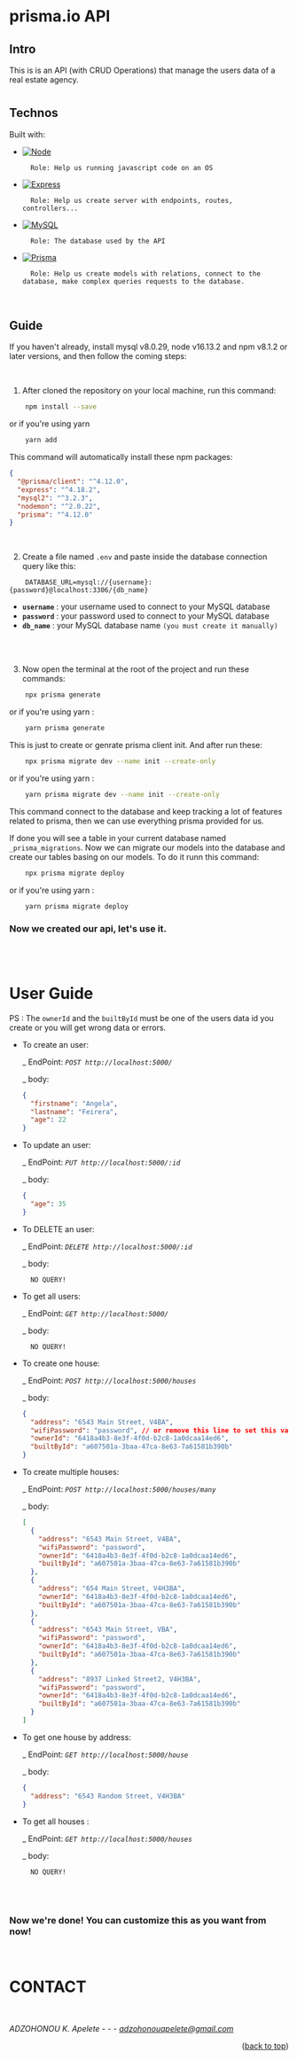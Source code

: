 # prisma.io API

## Intro

<!-- This is just an api built with [prisma.io](https://www.prisma.io/), a MYSQL database, and express. -->

This is is an API (with CRUD Operations) that manage the users data of a real estate agency.

#

## Technos

Built with:

- [![Node][node.js]][node-url]

        Role: Help us running javascript code on an OS

- [![Express][express.js]][express-url]

        Role: Help us create server with endpoints, routes, controllers...

- [![MySQL][mysql]][mysql-url]

        Role: The database used by the API

- [![Prisma][prisma]][prisma-url]

        Role: Help us create models with relations, connect to the database, make complex queries requests to the database.

<br>

## Guide

If you haven't already, install mysql v8.0.29, node v16.13.2 and npm v8.1.2 or later versions, and then follow the coming steps:

<br>

1. After cloned the repository on your local machine, run this command:

```sh
    npm install --save
```

or if you're using yarn

```sh
    yarn add
```

This command will automatically install these npm packages:

```json
{
  "@prisma/client": "^4.12.0",
  "express": "^4.18.2",
  "mysql2": "^3.2.3",
  "nodemon": "^2.0.22",
  "prisma": "^4.12.0"
}
```

<br>

2.  Create a file named `.env` and paste inside the database connection query like this:

```.env
    DATABASE_URL=mysql://{username}:{password}@localhost:3306/{db_name}
```

- **`username`** : your username used to connect to your MySQL database
- **`password`** : your password used to connect to your MySQL database
- **`db_name`** : your MySQL database name `(you must create it manually)`

<br>
<br>

3. Now open the terminal at the root of the project and run these commands:

```sh
    npx prisma generate
```

or if you're using yarn :

```sh
    yarn prisma generate
```

This is just to create or genrate prisma client init.
And after run these:

```sh
    npx prisma migrate dev --name init --create-only
```

or if you're using yarn :

```sh
    yarn prisma migrate dev --name init --create-only
```

This command connect to the database and keep tracking a lot of features related to prisma, then we can use everything prisma provided for us.

If done you will see a table in your current database named `_prisma_migrations`. Now we can migrate our models into the database and create our tables basing on our models. To do it runn this command:

```sh
    npx prisma migrate deploy
```

or if you're using yarn :

```sh
    yarn prisma migrate deploy
```

### Now we created our api, let's use it.

<br>
<br>

# User Guide

PS : The `ownerId` and the `builtById` must be one of the users data id you create or you will get wrong data or errors.

- To create an user:

  \_ EndPoint: _`POST http://localhost:5000/`_

  \_ body:

  ```json
  {
    "firstname": "Angela",
    "lastname": "Feirera",
    "age": 22
  }
  ```

- To update an user:

  \_ EndPoint: _`PUT http://localhost:5000/:id`_

  \_ body:

  ```json
  {
    "age": 35
  }
  ```

- To DELETE an user:

  \_ EndPoint: _`DELETE http://localhost:5000/:id`_

  \_ body:

        NO QUERY!

- To get all users:

  \_ EndPoint: _`GET http://localhost:5000/`_

  \_ body:

        NO QUERY!

- To create one house:

  \_ EndPoint: _`POST http://localhost:5000/houses`_

  \_ body:

  ```json
  {
    "address": "6543 Main Street, V4BA",
    "wifiPassword": "password", // or remove this line to set this variable value to "null"
    "ownerId": "6418a4b3-8e3f-4f0d-b2c8-1a0dcaa14ed6",
    "builtById": "a607501a-3baa-47ca-8e63-7a61581b390b"
  }
  ```

- To create multiple houses:

  \_ EndPoint: _`POST http://localhost:5000/houses/many`_

  \_ body:

  ```json
  [
    {
      "address": "6543 Main Street, V4BA",
      "wifiPassword": "password",
      "ownerId": "6418a4b3-8e3f-4f0d-b2c8-1a0dcaa14ed6",
      "builtById": "a607501a-3baa-47ca-8e63-7a61581b390b"
    },
    {
      "address": "654 Main Street, V4H3BA",
      "ownerId": "6418a4b3-8e3f-4f0d-b2c8-1a0dcaa14ed6",
      "builtById": "a607501a-3baa-47ca-8e63-7a61581b390b"
    },
    {
      "address": "6543 Main Street, VBA",
      "wifiPassword": "password",
      "ownerId": "6418a4b3-8e3f-4f0d-b2c8-1a0dcaa14ed6",
      "builtById": "a607501a-3baa-47ca-8e63-7a61581b390b"
    },
    {
      "address": "8937 Linked Street2, V4H3BA",
      "wifiPassword": "password",
      "ownerId": "6418a4b3-8e3f-4f0d-b2c8-1a0dcaa14ed6",
      "builtById": "a607501a-3baa-47ca-8e63-7a61581b390b"
    }
  ]
  ```

- To get one house by address:

  \_ EndPoint: _`GET http://localhost:5000/house`_

  \_ body:

  ```json
  {
    "address": "6543 Random Street, V4H3BA"
  }
  ```

- To get all houses :

  \_ EndPoint: _`GET http://localhost:5000/houses`_

  \_ body:

        NO QUERY!

<br>
<br>

### Now we're done! You can customize this as you want from now!

<br>

#   CONTACT

<br>

*ADZOHONOU K. Apelete*  - - -  *adzohonouapelete@gmail.com*

<p align="right">(<a href="#top">back to top</a>)</p>

<!-- MARKDOWN LINKS & IMAGES -->
<!-- https://www.markdownguide.org/basic-syntax/#reference-style-links -->

[express.js]: https://img.shields.io/badge/Express-20232A?style=for-the-badge&logo=express&logoColor=61DAFB
[express-url]: https://expressjs.com
[node.js]: https://img.shields.io/badge/Node.js-35495E?style=for-the-badge&logo=nodedotjs&logoColor=4FC08D
[node-url]: https://nodejs.org/en/
[mysql]: https://img.shields.io/badge/MySQL-111?style=for-the-badge&logo=mysql&logoColor=white
[mysql-url]: https://www.mysql.com
[prisma-url]: https://www.prisma.io/
[prisma]: https://img.shields.io/badge/Prisma-gray?style=for-the-badge&logo=Prisma&logoColor=61DAFB
